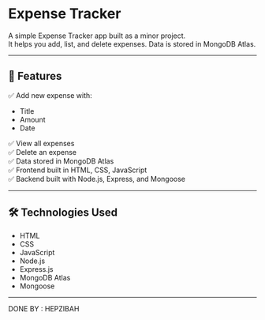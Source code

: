 # Expense Tracker

A simple Expense Tracker app built as a minor project.  
It helps you add, list, and delete expenses. Data is stored in MongoDB Atlas.

---

## 🚀 Features

✅ Add new expense with:
- Title
- Amount
- Date

✅ View all expenses  
✅ Delete an expense  
✅ Data stored in MongoDB Atlas  
✅ Frontend built in HTML, CSS, JavaScript  
✅ Backend built with Node.js, Express, and Mongoose

---

## 🛠️ Technologies Used

- HTML
- CSS
- JavaScript
- Node.js
- Express.js
- MongoDB Atlas
- Mongoose

---
DONE BY : HEPZIBAH 
